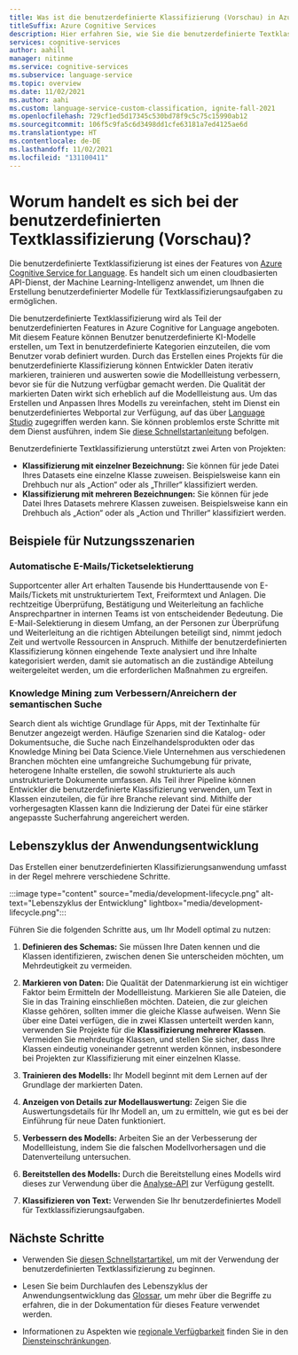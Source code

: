 ```yaml
---
title: Was ist die benutzerdefinierte Klassifizierung (Vorschau) in Azure Cognitive Services for Language?
titleSuffix: Azure Cognitive Services
description: Hier erfahren Sie, wie Sie die benutzerdefinierte Textklassifizierung verwenden.
services: cognitive-services
author: aahill
manager: nitinme
ms.service: cognitive-services
ms.subservice: language-service
ms.topic: overview
ms.date: 11/02/2021
ms.author: aahi
ms.custom: language-service-custom-classification, ignite-fall-2021
ms.openlocfilehash: 729cf1ed5d17345c530bd78f9c5c75c15990ab12
ms.sourcegitcommit: 106f5c9fa5c6d3498dd1cfe63181a7ed4125ae6d
ms.translationtype: HT
ms.contentlocale: de-DE
ms.lasthandoff: 11/02/2021
ms.locfileid: "131100411"
---
```

# <a name="what-is-custom-text-classification-preview"></a>Worum handelt es sich bei der benutzerdefinierten Textklassifizierung (Vorschau)?

Die benutzerdefinierte Textklassifizierung ist eines der Features von [Azure Cognitive Service for Language](../overview.md). Es handelt sich um einen cloudbasierten API-Dienst, der Machine Learning-Intelligenz anwendet, um Ihnen die Erstellung benutzerdefinierter Modelle für Textklassifizierungsaufgaben zu ermöglichen. 

Die benutzerdefinierte Textklassifizierung wird als Teil der benutzerdefinierten Features in Azure Cognitive for Language angeboten. Mit diesem Feature können Benutzer benutzerdefinierte KI-Modelle erstellen, um Text in benutzerdefinierte Kategorien einzuteilen, die vom Benutzer vorab definiert wurden. Durch das Erstellen eines Projekts für die benutzerdefinierte Klassifizierung können Entwickler Daten iterativ markieren, trainieren und auswerten sowie die Modellleistung verbessern, bevor sie für die Nutzung verfügbar gemacht werden. Die Qualität der markierten Daten wirkt sich erheblich auf die Modellleistung aus. Um das Erstellen und Anpassen Ihres Modells zu vereinfachen, steht im Dienst ein benutzerdefiniertes Webportal zur Verfügung, auf das über [Language Studio](https://aka.ms/languageStudio) zugegriffen werden kann. Sie können problemlos erste Schritte mit dem Dienst ausführen, indem Sie [diese Schnellstartanleitung](quickstart.md) befolgen. 

Benutzerdefinierte Textklassifizierung unterstützt zwei Arten von Projekten: 

* **Klassifizierung mit einzelner Bezeichnung:** Sie können für jede Datei Ihres Datasets eine einzelne Klasse zuweisen. Beispielsweise kann ein Drehbuch nur als „Action“ oder als „Thriller“ klassifiziert werden. 
* **Klassifizierung mit mehreren Bezeichnungen:** Sie können für jede Datei Ihres Datasets mehrere Klassen zuweisen. Beispielsweise kann ein Drehbuch als „Action“ oder als „Action und Thriller“ klassifiziert werden. 

## <a name="example-usage-scenarios"></a>Beispiele für Nutzungsszenarien

### <a name="automatic-emailsticket-triage"></a>Automatische E-Mails/Ticketselektierung

Supportcenter aller Art erhalten Tausende bis Hunderttausende von E-Mails/Tickets mit unstrukturiertem Text, Freiformtext und Anlagen. Die rechtzeitige Überprüfung, Bestätigung und Weiterleitung an fachliche Ansprechpartner in internen Teams ist von entscheidender Bedeutung. Die E-Mail-Selektierung in diesem Umfang, an der Personen zur Überprüfung und Weiterleitung an die richtigen Abteilungen beteiligt sind, nimmt jedoch Zeit und wertvolle Ressourcen in Anspruch. Mithilfe der benutzerdefinierten Klassifizierung können eingehende Texte analysiert und ihre Inhalte kategorisiert werden, damit sie automatisch an die zuständige Abteilung weitergeleitet werden, um die erforderlichen Maßnahmen zu ergreifen.

### <a name="knowledge-mining-to-enhanceenrich-semantic-search"></a>Knowledge Mining zum Verbessern/Anreichern der semantischen Suche

Search dient als wichtige Grundlage für Apps, mit der Textinhalte für Benutzer angezeigt werden. Häufige Szenarien sind die Katalog- oder Dokumentsuche, die Suche nach Einzelhandelsprodukten oder das Knowledge Mining bei Data Science.Viele Unternehmen aus verschiedenen Branchen möchten eine umfangreiche Suchumgebung für private, heterogene Inhalte erstellen, die sowohl strukturierte als auch unstrukturierte Dokumente umfassen. Als Teil ihrer Pipeline können Entwickler die benutzerdefinierte Klassifizierung verwenden, um Text in Klassen einzuteilen, die für ihre Branche relevant sind. Mithilfe der vorhergesagten Klassen kann die Indizierung der Datei für eine stärker angepasste Sucherfahrung angereichert werden. 

## <a name="application-development-lifecycle"></a>Lebenszyklus der Anwendungsentwicklung

Das Erstellen einer benutzerdefinierten Klassifizierungsanwendung umfasst in der Regel mehrere verschiedene Schritte. 

:::image type="content" source="media/development-lifecycle.png" alt-text="Lebenszyklus der Entwicklung" lightbox="media/development-lifecycle.png":::

Führen Sie die folgenden Schritte aus, um Ihr Modell optimal zu nutzen:

1. **Definieren des Schemas:** Sie müssen Ihre Daten kennen und die Klassen identifizieren, zwischen denen Sie unterscheiden möchten, um Mehrdeutigkeit zu vermeiden.

2. **Markieren von Daten:** Die Qualität der Datenmarkierung ist ein wichtiger Faktor beim Ermitteln der Modellleistung. Markieren Sie alle Dateien, die Sie in das Training einschließen möchten. Dateien, die zur gleichen Klasse gehören, sollten immer die gleiche Klasse aufweisen. Wenn Sie über eine Datei verfügen, die in zwei Klassen unterteilt werden kann, verwenden Sie Projekte für die **Klassifizierung mehrerer Klassen**. Vermeiden Sie mehrdeutige Klassen, und stellen Sie sicher, dass Ihre Klassen eindeutig voneinander getrennt werden können, insbesondere bei Projekten zur Klassifizierung mit einer einzelnen Klasse.

3. **Trainieren des Modells:** Ihr Modell beginnt mit dem Lernen auf der Grundlage der markierten Daten.

4. **Anzeigen von Details zur Modellauswertung:** Zeigen Sie die Auswertungsdetails für Ihr Modell an, um zu ermitteln, wie gut es bei der Einführung für neue Daten funktioniert.

5. **Verbessern des Modells:** Arbeiten Sie an der Verbesserung der Modellleistung, indem Sie die falschen Modellvorhersagen und die Datenverteilung untersuchen.

6. **Bereitstellen des Modells:** Durch die Bereitstellung eines Modells wird dieses zur Verwendung über die [Analyse-API](https://aka.ms/ct-runtime-swagger) zur Verfügung gestellt.

7. **Klassifizieren von Text:** Verwenden Sie Ihr benutzerdefiniertes Modell für Textklassifizierungsaufgaben.

## <a name="next-steps"></a>Nächste Schritte

* Verwenden Sie [diesen Schnellstartartikel](quickstart.md), um mit der Verwendung der benutzerdefinierten Textklassifizierung zu beginnen.  

* Lesen Sie beim Durchlaufen des Lebenszyklus der Anwendungsentwicklung das [Glossar](glossary.md), um mehr über die Begriffe zu erfahren, die in der Dokumentation für dieses Feature verwendet werden. 

* Informationen zu Aspekten wie [regionale Verfügbarkeit](service-limits.md#regional-availability) finden Sie in den [Diensteinschränkungen](service-limits.md).
